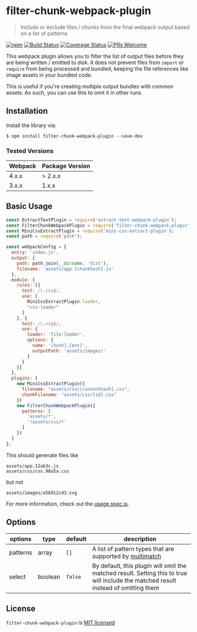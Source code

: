 # filter-chunk-webpack-plugin

> Include or exclude files / chunks from the final webpack output based on a list of patterns

[![npm][npm-badge]][npm-link]
[![Build Status][circle-badge]][circle-link]
[![Coverage Status][codecov-badge]][codecov-link]
[![PRs Welcome][pr-welcome-badge]][pr-welcome-link]

This webpack plugin allows you to filter the list of output files before
they are being written / emitted to disk. It does not prevent files
from `import` or `require` from being processed and bundled, keeping the
file references like image assets in your bundled code.

This is useful if you're creating multiple output bundles with common assets.
As such, you can use this to omit it in other runs.

## Installation

Install the library via:

```
$ npm install filter-chunk-webpack-plugin --save-dev
```

### Tested Versions

| Webpack | Package Version |
| ------- | --------------- |
| 4.x.x   | > 2.x.x         |
| 3.x.x   | 1.x.x           |

## Basic Usage

```js
const ExtractTextPlugin = require('extract-text-webpack-plugin');
const FilterChunkWebpackPlugin = require('filter-chunk-webpack-plugin');
const MiniCssExtractPlugin = require('mini-css-extract-plugin');
const path = require('path');

const webpackConfig = {
  entry: 'index.js',
  output: {
    path: path.join(__dirname, 'dist'),
    filename: 'assets/app.[chunkhash].js'
  },
  module: {
    rules: [{
      test: /\.css$/,
      use: [
        MiniCssExtractPlugin.loader,
        "css-loader"
      ]
    }, {
      test: /\.svg$/,
      use: {
        loader: 'file-loader',
        options: {
          name: '[hash].[ext]',
          outputPath: 'assets/images/'
        }
      }
    }]
  },
  plugins: [
    new MiniCssExtractPlugin({
      filename: "assets/css/[contenthash].css",
      chunkFilename: "assets/css/[id].css"
    })
    new FilterChunkWebpackPlugin({
      patterns: [
        'assets/*',
        '!assets/css/*'
      ]
    })
  ]
};
```

This should generate files like

```
assets/app.12ab3c.js
assets/css/css.98a5a.css
```

but not

```
assets/images/a5b912cd3.svg
```

For more information, check out the [usage.spec.js](./src/usage.spec.js).

## Options

| options  | type    | default | description                                                                                                                         |
| -------- | ------- | ------- | ----------------------------------------------------------------------------------------------------------------------------------- |
| patterns | array   | `[]`    | A list of pattern types that are supported by [multimatch][multimatch-package]                                                      |
| select   | boolean | `false` | By default, this plugin will omit the matched result. Setting this to true will include the matched result instead of omitting them |

## License

`filter-chunk-webpack-plugin` is [MIT licensed](./LICENSE)

[npm-badge]: https://img.shields.io/npm/v/filter-chunk-webpack-plugin.svg?style=flat-square
[npm-link]: https://www.npmjs.com/package/filter-chunk-webpack-plugin
[circle-badge]: https://img.shields.io/circleci/project/github/yeojz/filter-chunk-webpack-plugin/master.svg?style=flat-square
[circle-link]: https://circleci.com/gh/yeojz/filter-chunk-webpack-plugin
[multimatch-package]: https://github.com/sindresorhus/multimatch
[pr-welcome-badge]: https://img.shields.io/badge/PRs-welcome-brightgreen.svg?style=flat-square
[pr-welcome-link]: https://github.com/yeojz/filter-chunk-webpack-plugin/blob/master/CONTRIBUTING.md
[codecov-badge]: https://img.shields.io/codecov/c/github/yeojz/filter-chunk-webpack-plugin/master.svg?style=flat-square
[codecov-link]: https://codecov.io/gh/yeojz/filter-chunk-webpack-plugin
